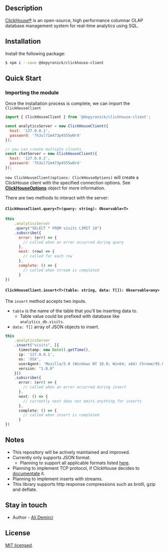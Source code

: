 ## Description

[ClickHouse®](https://clickhouse.com/) is an open-source, high performance columnar OLAP database management system for real-time analytics using SQL.

## Installation

Install the following package:

```bash
$ npm i --save @depyronick/clickhouse-client
```

## Quick Start

### Importing the module
Once the installation process is complete, we can import the `ClickHouseClient` 

```javascript
import { ClickHouseClient } from '@depyronick/clickhouse-client';

const analyticsServer = new ClickHouseClient({
  host: '127.0.0.1',
  password: '7h3ul71m473p4555w0rd'
});

// you can create multiple clients
const chatServer = new ClickHouseClient({
  host: '127.0.0.2',
  password: '7h3ul71m473p4555w0rd'
});
```
`new ClickHouseClient(options: ClickHouseOptions)` will create a ClickHouse client with the specified connection options. See **[ClickHouseOptions](https://github.com/depyronick/clickhouse-client/blob/main/src/client/interfaces/ClickHouseClientOptions.ts "ClickHouseOptions")** object for more information.

There are two methods to interact with the server:

#### `ClickHouseClient.query<T>(query: string): Observable<T>`

```javascript
this
    .analyticsServer
    .query("SELECT * FROM visits LIMIT 10")
    .subscribe({
      error: (err) => {
        // called when an error occurred during query
      },
      next: (row) => {
        // called for each row
      },
      complete: () => {
        // called when stream is completed
      }
})
```

#### `ClickHouseClient.insert<T>(table: string, data: T[]): Observable<any>`

The `insert` method accepts two inputs. 
- `table` is the name of the table that you'll be inserting data to. 
	- Table value could be prefixed with database like `analytics_db.visits`.
- `data: T[]` array of JSON objects to insert.

```typescript
this
    .analyticsServer
    .insert("visits", [{
      timestamp: new Date().getTime(),
      ip: '127.0.0.1',
      os: 'OSX',
      userAgent: 'Mozilla/5.0 (Windows NT 10.0; Win64; x64) Chrome/95.0.4638.69 Safari/537.36',
      version: "1.0.0"
    }])
    .subscribe({
      error: (err) => {
        // called when an error occurred during insert
      },
      next: () => {
        // currently next does not emits anything for inserts
      },
      complete: () => {
        // called when insert is completed
      }
})
```

## Notes
- This repository will be actively maintained and improved.
- Currently only supports JSON format. 
	- Planning to support all applicable formats listed [here](https://clickhouse.com/docs/en/interfaces/formats/ "here").
- Planning to implement TCP protocol, if ClickHouse decides to [documentate](https://clickhouse.com/docs/en/interfaces/tcp/ "documentate") it.
- Planning to implement inserts with streams.
- This library supports http response compressions such as brotli, gzip and deflate.
## Stay in touch

- Author - [Ali Demirci](https://github.com/depyronick)

## License

[MIT licensed](LICENSE).
